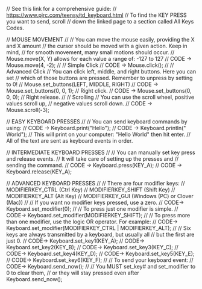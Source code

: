 // See this link for a comprehensive guide:
// https://www.pjrc.com/teensy/td_keyboard.html
// To find the KEY PRESS you want to send, scroll
// down the linked page to a section called All Keys Codes.

// MOUSE MOVEMENT
//
// You can move the mouse easily, providing the X and X amount
// the cursor should be moved with a given action. Keep in mind,
// for smooth movement, many small motions should occur.
// Mouse.move(X, Y) allows for each value a range of: -127 to 127
// CODE -> Mouse.move(4, -2);
//
// Simple Click
// CODE -> Mouse.click();
//
// Advanced Click
// You can click left, middle, and right buttons. Here you can set
// which of those buttons are pressed. Remember to unpress by setting to 0!
// Mouse.set_buttons(LEFT, MIDDLE, RIGHT)
// CODE -> Mouse.set_buttons(0, 0, 1); // Right click.
// CODE -> Mouse.set_buttons(0, 0, 0); // Right release.
//
// Scrolling
// You can use the scroll wheel, positive values scroll up,
// negative values scroll down.
// CODE -> Mouse.scroll(-3);

// EASY KEYBOARD PRESSES
//
// You can send keyboard commands by using:
// CODE -> Keyboard.print("Hello");
// CODE -> Keyboard.println(" World");
// This will print on your computer: "Hello World" then hit enter.
// All of the text are sent as keyboard events in order.

// INTERMEDIATE KEYBOARD PRESSES
//
// You can manually set key press and release events.
// It will take care of setting up the presses and
// sending the command.
// CODE -> Keyboard.press(KEY_A);
// CODE -> Keyboard.release(KEY_A); 

// ADVANCED KEYBOARD PRESSES
//
// There are four modifier keys:
// MODIFIERKEY_CTRL (Ctrl Key)
// MODIFIERKEY_SHIFT (Shift Key)
// MODIFIERKEY_ALT (Alt Key)
// MODIFIERKEY_GUI (Windows (PC) or Clover (Mac))
//
// If you want no modifier keys pressed, use a zero.
// CODE-> Keyboard.set_modifier(0);
//
// To press just one modifier is simple.
// CODE-> Keyboard.set_modifier(MODIFIERKEY_SHIFT);
//
// To press more than one modifier, use the logic OR operator. For example:
// CODE-> Keyboard.set_modifier(MODIFIERKEY_CTRL | MODIFIERKEY_ALT);
//
// Six keys are always transmitted by a keyboard, but usually all
// but the first are just 0.
// CODE-> Keyboard.set_key1(KEY_A);
// CODE-> Keyboard.set_key2(KEY_B);
// CODE-> Keyboard.set_key3(KEY_C);
// CODE-> Keyboard.set_key4(KEY_D);
// CODE-> Keyboard.set_key5(KEY_E);
// CODE-> Keyboard.set_key6(KEY_F);
//
// To send your keyboard event:
// CODE-> Keyboard.send_now();
//
// You MUST set_key# and set_modifier to 0 to clear them,
// or they will stay pressed even after Keyboard.send_now();